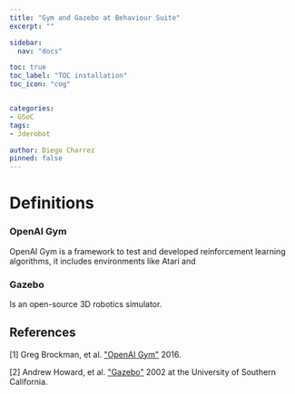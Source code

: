 ```yaml
---
title: "Gym and Gazebo at Behaviour Suite"
excerpt: ""

sidebar:
  nav: "docs"

toc: true
toc_label: "TOC installation"
toc_icon: "cog"


categories:
- GSoC
tags:
- Jderobot

author: Diego Charrez
pinned: false
---
```


# Definitions

### OpenAI Gym

OpenAI Gym is a framework to test and developed reinforcement learning algorithms, it includes environments like Atari and  

### Gazebo

Is an open-source 3D robotics simulator.

## References

[1] Greg Brockman, et al. ["OpenAI Gym"](https://gym.openai.com/) 2016.

[2] Andrew Howard, et al. ["Gazebo"](http://gazebosim.org/) 2002 at the University of Southern California.